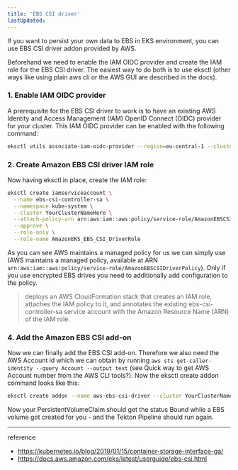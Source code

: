 ```yaml
---
title: 'EBS CSI driver'
lastUpdated: 
---
```


If you want to persist your own data to EBS in EKS environment, you can use EBS CSI driver addon provided by AWS.

Beforehand we need to enable the IAM OIDC provider and create the IAM role for the EBS CSI driver. The easiest way to do both is to use eksctl (other ways like using plain aws cli or the AWS GUI are described in the docs).

### 1. Enable IAM OIDC provider

A prerequisite for the EBS CSI driver to work is to have an existing AWS Identity and Access Management (IAM) OpenID Connect (OIDC) provider for your cluster. This IAM OIDC provider can be enabled with the following command:

```bash
eksctl utils associate-iam-oidc-provider --region=eu-central-1 --cluster=YourClusterNameHere --approve
```

### 2. Create Amazon EBS CSI driver IAM role

Now having eksctl in place, create the IAM role:

```bash
eksctl create iamserviceaccount \
  --name ebs-csi-controller-sa \
  --namespace kube-system \
  --cluster YourClusterNameHere \
  --attach-policy-arn arn:aws:iam::aws:policy/service-role/AmazonEBSCSIDriverPolicy \
  --approve \
  --role-only \
  --role-name AmazonEKS_EBS_CSI_DriverRole
```

As you can see AWS maintains a managed policy for us we can simply use (AWS maintains a managed policy, available at ARN `arn:aws:iam::aws:policy/service-role/AmazonEBSCSIDriverPolicy`). Only if you use encrypted EBS drives you need to additionally add configuration to the policy.

> deploys an AWS CloudFormation stack that creates an IAM role, attaches the IAM policy to it, and annotates the existing ebs-csi-controller-sa service account with the Amazon Resource Name (ARN) of the IAM role.

### 4. Add the Amazon EBS CSI add-on

Now we can finally add the EBS CSI add-on. Therefore we also need the AWS Account id which we can obtain by running `aws sts get-caller-identity --query Account --output text` (see Quick way to get AWS Account number from the AWS CLI tools?). Now the eksctl create addon command looks like this:

```bash
eksctl create addon --name aws-ebs-csi-driver --cluster YourClusterNameHere --service-account-role-arn arn:aws:iam::$(aws sts get-caller-identity --query Account --output text):role/AmazonEKS_EBS_CSI_DriverRole --force
```

Now your PersistentVolumeClaim should get the status Bound while a EBS volume got created for you - and the Tekton Pipeline should run again.

---
reference
- https://kubernetes.io/blog/2019/01/15/container-storage-interface-ga/
- https://docs.aws.amazon.com/eks/latest/userguide/ebs-csi.html